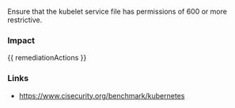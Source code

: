 
Ensure that the kubelet service file has permissions of 600 or more restrictive.

### Impact
<!-- Add Impact here -->

<!-- DO NOT CHANGE -->
{{ remediationActions }}

### Links
- https://www.cisecurity.org/benchmark/kubernetes


